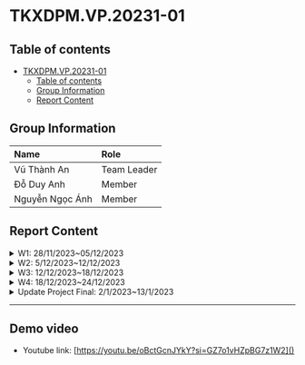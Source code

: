 # TKXDPM.VP.20231-01

## Table of contents

-   [TKXDPM.VP.20231-01](#tkxdpmvP20231-01)
    -   [Table of contents](#table-of-contents)
    -   [Group Information](#group-information)
    -   [Report Content](#report-content)

## Group Information

| Name            | Role        |
| :-------------- | :---------- |
| Vũ Thành An     | Team Leader |
| Đỗ Duy Anh      | Member      |
| Nguyễn Ngọc Ánh | Member      |

## Report Content

<details>
  <summary>W1: 28/11/2023~05/12/2023 </summary>
<br>
<details>
<summary>Vũ Thành An </summary>
<br>

-   Assigned tasks:

    -   Build models

-   Implementation details:
    -   Pull Request(s):
        - [https://github.com/Andiezz/TKXDPM.VP.20231-01/pull/1]()
        - [https://github.com/Andiezz/TKXDPM.VP.20231-01/pull/2]()
        - [https://github.com/Andiezz/TKXDPM.VP.20231-01/pull/5]()
        - [https://github.com/Andiezz/TKXDPM.VP.20231-01/pull/7]()
    -   Specific implementation details:
        -   Build models for all entities
</details>
<details>
<summary>Nguyễn Ngọc Ánh </summary>
<br>

-   Assigned tasks:

    -  Add DAOS schemas 

-   Implementation details:
    -   Pull Request(s):
        - [https://github.com/Andiezz/TKXDPM.VP.20231-01/pull/4]()
    -   Specific implementation details:
        -  Add DAOS schemas 
</details>
<details>
<summary>Đỗ Duy Anh </summary>
<br>

-   Assigned tasks:

    -  Build code base
    -  Refactor project structure
    -  Authentication & Authorization

-   Implementation details:
    -   Pull Request(s):
          - [https://github.com/Andiezz/TKXDPM.VP.20231-01/pull/6]()
          - [https://github.com/Andiezz/TKXDPM.VP.20231-01/pull/8]()
    -   Specific implementation details:
</details>
</details>

<details>
  <summary>W2: 5/12/2023~12/12/2023 </summary>
<br>
<details>
<summary>Vũ Thành An </summary>
<br>

-   Assigned tasks:

    -   Split app class (Coupling and Cohesion exercise)

-   Implementation details:
    -   Pull Request(s):
        - [https://github.com/Andiezz/TKXDPM.VP.20231-01/pull/11]()
    -   Specific implementation details:
        -   Split app class
</details>
<details>
<summary>Nguyễn Ngọc Ánh </summary>
<br>
 
-   Assigned tasks: 

    -  Replace daos according to new structure

-   Implementation details:
    -   Pull Request(s):
        - [https://github.com/Andiezz/TKXDPM.VP.20231-01/pull/12]()
    -   Specific implementation details:
        -  Replace daos
</details>
<details>
<summary>Đỗ Duy Anh </summary>
<br>
    
-   Assigned tasks:
    
    - Refactor user related components
    - Finish user management use case
    
-   Implementation details:
    - Pull Request(s): 
        - [https://github.com/Andiezz/TKXDPM.VP.20231-01/pull/10]()
        - [https://github.com/Andiezz/TKXDPM.VP.20231-01/pull/13]()
</details>
</details>

<details>
  <summary>W3: 12/12/2023~18/12/2023 </summary>
<br>
<details>
<summary>Vũ Thành An </summary>
<br>

-   Assigned tasks:

    -   User management use case
    -   Add CD Track repository
    -   Add support rush product

-   Implementation details:
    -   Pull Request(s):
        - [https://github.com/Andiezz/TKXDPM.VP.20231-01/pull/14]()
        - [https://github.com/Andiezz/TKXDPM.VP.20231-01/pull/20]()
    -   Specific implementation details:
        -   Finish user management use case
        -   Finish adding CD Track repository
        -   Add support rush field in product
</details>
<details>
<summary>Nguyễn Ngọc Ánh </summary>
<br>
 
-   Assigned tasks: 

    -  Add order respository, cart respository
    -  Add delivery-info-management, order-management, cart-management

-   Implementation details:
    -   Pull Request(s):
        - [https://github.com/Andiezz/TKXDPM.VP.20231-01/pull/15]()
    -   Specific implementation details:
        -  implements implementations of functions to implement APIs
        -  Cart : Create/Update/Reset with business logic
        -  Order : Create/Get with business logic
        -  Delivery : Create/Get with business logic
</details>
<details>
<summary>Đỗ Duy Anh </summary>
<br>
    
-   Assigned tasks:
    
    - Intergrate paypal and vnpay payment
    
-   Implementation details:
    - Pull Request(s): 
        - [https://github.com/Andiezz/TKXDPM.VP.20231-01/pull/16]()
</details>
</details>
<details>
  <summary>W4: 18/12/2023~24/12/2023 </summary>
<br>
<details>
<summary>Vũ Thành An </summary>
<br>

-   Assigned tasks:

    -   Add storage service subsystem
    -   Add feature search and pagination product to UI

-   Implementation details:
    -   Pull Request(s):
        - [https://github.com/Andiezz/TKXDPM.VP.20231-01/pull/29]()
        - [https://github.com/Andiezz/TKXDPM.VP.20231-01/pull/35]()
    -   Specific implementation details:
        -   Finish adding storage service subsystem for storing product image
        -   Add feature search and pagination product to UI
</details>
<details>
<summary>Nguyễn Ngọc Ánh </summary>
<br>
 
-   Assigned tasks: 

    -  Fix order respository

-   Implementation details:
    -   Pull Request(s):
        - [https://github.com/Andiezz/TKXDPM.VP.20231-01/pull/27]()
        - [https://github.com/Andiezz/TKXDPM.VP.20231-01/pull/19]()
        - 
    -   Specific implementation details:
        -  Order : update status, fix error with business logic
</details>
<details>
<summary>Đỗ Duy Anh </summary>
<br>
    
-   Assigned tasks:
    
    - Codebase FE
    - Complete intergrate paypal and vnpay feature
    - Add reflection for payment provider
    
-   Implementation details:
    - Pull Request(s): 
        - [https://github.com/Andiezz/TKXDPM.VP.20231-01/pull/23]()
        - [https://github.com/Andiezz/TKXDPM.VP.20231-01/pull/26]()
        - [https://github.com/Andiezz/TKXDPM.VP.20231-01/pull/28]()
</details>
</details>
<details>
 <summary>Update Project Final: 2/1/2023~13/1/2023 </summary>
<br>
<details>
<summary>Nguyễn Ngọc Ánh </summary>
<br>
 
-   Assigned tasks: 

    -  Add strategy design pattern for caculate shipping
    -  Fix error order:No more errors when choosing fast delivery but the product and address are not supported

-   Implementation details:
    -   Pull Request(s):
        - [https://github.com/Andiezz/TKXDPM.VP.20231-01/pull/39]()
        - 
    -   Specific implementation details:
        -  Add strategy design pattern:
        -  Ưrite : shipping-cost-strategy.interface, standard-shipping-cost.strategy,rush-shipping-cost.strategy
        -  Edit : Order in fontend in checkout 
</details>
</details>

---

## Demo video
- Youtube link: [https://youtu.be/oBctGcnJYkY?si=GZ7o1vHZpBG7z1W2]()
